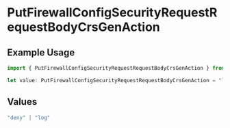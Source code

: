 # PutFirewallConfigSecurityRequestRequestBodyCrsGenAction

## Example Usage

```typescript
import { PutFirewallConfigSecurityRequestRequestBodyCrsGenAction } from "@vercel/sdk/models/operations/putfirewallconfig.js";

let value: PutFirewallConfigSecurityRequestRequestBodyCrsGenAction = "log";
```

## Values

```typescript
"deny" | "log"
```